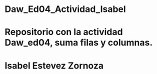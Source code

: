 # Daw_Ed04_Actividad_Isabel
# Repositorio con la actividad Daw_ed04, suma filas y columnas.
# Isabel Estevez Zornoza
